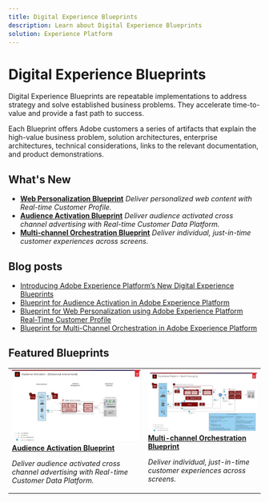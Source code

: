 ```yaml
---
title: Digital Experience Blueprints
description: Learn about Digital Experience Blueprints
solution: Experience Platform
---
```


# Digital Experience Blueprints

Digital Experience Blueprints are repeatable implementations to address strategy and solve established business problems. They accelerate time-to-value and provide a fast path to success.
 
Each Blueprint offers Adobe customers a series of artifacts that explain the high-value business problem, solution architectures, enterprise architectures, technical considerations, links to the relevant documentation, and product demonstrations.

## What's New

* **[Web Personalization Blueprint](/help/blueprints/web-personalization/overview.md)**
    *Deliver personalized web content with Real-time Customer Profile.*
* **[Audience Activation Blueprint](/help/blueprints/audience-activation/overview.md)**
    *Deliver audience activated cross channel advertising with Real-time Customer Data Platform​.*
* **[Multi-channel Orchestration Blueprint](/help/blueprints/multi-channel-orchestration/overview.md)**
    *Deliver individual, just-in-time customer experiences across screens.​*

## Blog posts

* [Introducing Adobe Experience Platform’s New Digital Experience Blueprints](https://medium.com/adobetech/introducing-adobe-experience-platforms-new-digital-experience-blueprints-93a6b5f5da7c)
* [Blueprint for Audience Activation in Adobe Experience Platform](https://medium.com/adobetech/a-blueprint-for-audience-activation-in-adobe-experience-platform-b2b30fae90fd)
* [Blueprint for Web Personalization using Adobe Experience Platform Real-Time Customer Profile](https://medium.com/adobetech/blueprint-for-web-personalization-using-adobe-experience-platform-real-time-customer-profile-fef2ce7a4b2f)
* [Blueprint for Multi-Channel Orchestration in Adobe Experience Platform](https://medium.com/adobetech/blueprint-for-multi-channel-orchestration-in-adobe-experience-platform-c68317e94184)

## Featured Blueprints


<table>
<tr>
  <td>
    <a href="/help/blueprints/audience-activation/overview.md">
      <img alt="thumbnail image for the 'Audience Activation' blueprint" src="/help/blueprints/audience-activation/assets/thumb-audience-activation-blueprint.jpg" />
    </a>
    <div>
      <a href="/help/blueprints/audience-activation/overview.md">
    <strong>Audience Activation Blueprint</strong>
    </a>
    </div>
    <p>
    <em>Deliver audience activated cross channel advertising with Real-time Customer Data Platform.</em>
    <p>
  </td>
  <td>
    <a href="/help/blueprints/multi-channel-orchestration/overview.md">
      <img alt="thumbnail image for the 'Multi-channel Orchestration blueprint'" src="/help/blueprints/multi-channel-orchestration/assets/thumb-multi-channel-orchestration-blueprint.jpg" />
    </a>
    <div>
      <a href="/help/blueprints/multi-channel-orchestration/overview.md">
    <strong>Multi-channel Orchestration Blueprint</strong>
    </a>
    </div>
    <p>
    <em>Deliver individual, just-in-time customer experiences across screens.</em>
    <p>
  </td>
</tr>
</table>